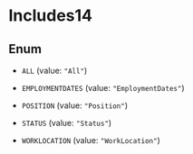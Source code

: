 

# Includes14

## Enum


* `ALL` (value: `"All"`)

* `EMPLOYMENTDATES` (value: `"EmploymentDates"`)

* `POSITION` (value: `"Position"`)

* `STATUS` (value: `"Status"`)

* `WORKLOCATION` (value: `"WorkLocation"`)



